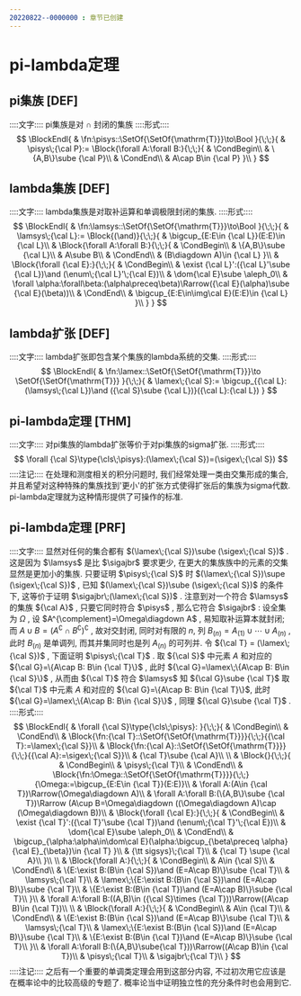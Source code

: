 ```yaml
---
20220822--0000000 : 章节已创建
---
```

# pi-lambda定理
## pi集族 [DEF]
::::文字::::
pi集族是对 $\cap$ 封闭的集族
::::形式::::
$$
\BlockEndl{
    & \fn:\pisys::\SetOf{\SetOf{\mathrm{T}}}\to\Bool
}{\;\;}{
    & \pisys\;{\cal P}:=        
    \Block{\forall A:\forall B:}{\;\;}{
            & \CondBegin\\
            & \{A,B\}\sube {\cal P}\\
            & \CondEnd\\
            & A\cap B\in {\cal P}
    }\\
}
$$

## lambda集族 [DEF]
::::文字::::
lambda集族是对取补运算和单调极限封闭的集族. 
::::形式::::
$$
\BlockEndl{
    & \fn:\lamsys::\SetOf{\SetOf{\mathrm{T}}}\to\Bool
}{\;\;}{
    & \lamsys\;{\cal L}:=
    \Block{(\and)}{\;\;}{
        & \bigcup_{E:E\in {\cal L}}(E:E)\in {\cal L}\\
        & \Block{\forall A:\forall B:}{\;\;}{
            & \CondBegin\\
            & \{A,B\}\sube {\cal L}\\
            & A\sube B\\
            & \CondEnd\\
            & (B\diagdown A)\in {\cal L}
        }\\
        & \Block{\forall {\cal E}:}{\;\;}{
            & \CondBegin\\
            & \exist {\cal L}':({\cal L}'\sube {\cal L})\and (\enum\;{\cal L}'\;{\cal E})\\
            & \dom{\cal E}\sube \aleph_0\\
            & \forall \alpha:\forall\beta:(\alpha\preceq\beta)\Rarrow({\cal E}(\alpha)\sube {\cal E}(\beta))\\
            & \CondEnd\\
            & \bigcup_{E:E\in\img\cal E}(E:E)\in {\cal L}
        }\\
    }
}
$$

## lambda扩张 [DEF]
::::文字::::
lambda扩张即包含某个集族的lambda系统的交集. 
::::形式::::
$$
\BlockEndl{
    & \fn:\lamex::\SetOf{\SetOf{\mathrm{T}}}\to \SetOf{\SetOf{\mathrm{T}}}
}{\;\;}{
    & \lamex\;{\cal S}:= \bigcup_{{\cal L}:(\lamsys\;{\cal L})\and ({\cal S}\sube {\cal L})}({\cal L}:{\cal L})
}
$$

## pi-lambda定理 [THM]
::::文字::::
对pi集族的lambda扩张等价于对pi集族的sigma扩张. 
::::形式::::
$$
\forall {\cal S}\type{\cls\;\pisys}:(\lamex\;{\cal S})=(\sigex\;{\cal S})
$$
::::注记::::
在处理和测度相关的积分问题时, 我们经常处理一类由交集形成的集合, 并且希望对这种特殊的集族找到'更小'的扩张方式使得扩张后的集族为sigma代数. 
pi-lambda定理就为这种情形提供了可操作的标准. 

## pi-lambda定理 [PRF]
::::文字::::
显然对任何的集合都有 $(\lamex\;{\cal S})\sube (\sigex\;{\cal S})$ . 这是因为 $\lamsys$ 是比 $\sigajbr$ 要求更少, 在更大的集族族中的元素的交集显然是更加小的集族. 
只要证明 $\pisys\;{\cal S}$ 时 $(\lamex\;{\cal S})\supe (\sigex\;{\cal S})$ , 已知 $(\lamex\;{\cal S})\sube (\sigex\;{\cal S})$ 的条件下, 这等价于证明 $\sigajbr\;(\lamex\;{\cal S})$ . 
注意到对一个符合 $\lamsys$ 的集族 ${\cal A}$ , 只要它同时符合 $\pisys$ , 那么它符合 $\sigajbr$ : 
设全集为 $\Omega$ , 设 $A^{\complement}=\Omega\diagdown A$ , 易知取补运算本就封闭; 
而 $A\cup B=(A^\complement\cap B^\complement)^\complement$ , 故对交封闭, 同时对有限的 $n$, 列 $B_{(n)}=A_{(1)}\cup\cdots \cup A_{(n)}$ , 此时 $B_{(n)}$ 是单调列, 而其并集同时也是列 $A_{(n)}$ 的可列并. 
令 ${\cal T} = (\lamex\;{\cal S})$ , 下面证明 $\pisys\;{\cal T}$ . 
取 ${\cal S}$ 中元素 $A$ 和对应的 ${\cal G}=\{A\cap B: B\in {\cal T}\}$ , 此时 ${\cal G}=\lamex\;\{A\cap B: B\in {\cal S}\}$ , 从而由 ${\cal T}$ 符合 $\lamsys$ 知 ${\cal G}\sube {\cal T}$ 
取 ${\cal T}$ 中元素 $A$ 和对应的 ${\cal G}=\{A\cap B: B\in {\cal T}\}$, 此时 ${\cal G}=\lamex\;\{A\cap B: B\in {\cal S}\}$ , 同理 ${\cal G}\sube {\cal T}$ . 
::::形式::::
$$
\BlockEndl{
    & \forall {\cal S}\type{\cls\;\pisys}:
}{\;\;}{
    & \CondBegin\\
    & \CondEnd\\
    & \Block{\fn:{\cal T}::\SetOf{\SetOf{\mathrm{T}}}}{\;\;}{{\cal T}:=\lamex\;{\cal S}}\\
    & \Block{\fn:{\cal A}::\SetOf{\SetOf{\mathrm{T}}}}{\;\;}{{\cal A}:=\sigex\;{\cal S}}\\
    & {\cal T}\sube {\cal A}\\
    \\
    & \Block{}{\;\;}{
        & \CondBegin\\
        & \pisys\;{\cal T}\\
        & \CondEnd\\
        & \Block{\fn:\Omega::\SetOf{\SetOf{\mathrm{T}}}}{\;\;}{\Omega:=\bigcup_{E:E\in {\cal T}}(E:E)}\\
        & \forall A:(A\in {\cal T})\Rarrow(\Omega\diagdown A)\\
        & \forall A:\forall B:(\{A,B\}\sube {\cal T})\Rarrow
        (A\cup B=\Omega\diagdown ((\Omega\diagdown A)\cap (\Omega\diagdown B))\\
        & \Block{\forall {\cal E}:}{\;\;}{
                & \CondBegin\\
                & \exist {\cal T}':({\cal T}'\sube {\cal T})\and (\enum\;{\cal T}'\;{\cal E})\\
                & \dom{\cal E}\sube \aleph_0\\
                & \CondEnd\\
                & \bigcup_{\alpha:\alpha\in\dom\cal E}(\alpha:\bigcup_{\beta\preceq \alpha}{\cal E}_{\beta})\in {\cal T}
        }\\
        & {\tt sigsys}\;{\cal T}\\
        & {\cal T} \supe {\cal A}\\
    }\\
    \\
    & \Block{\forall A:}{\;\;}{
        & \CondBegin\\
        & A\in {\cal S}\\
        & \CondEnd\\
        & \{E:\exist B:(B\in {\cal S})\and (E=A\cap B)\}\sube {\cal T}\\
        & \lamsys\;{\cal T}\\
        & \lamex\;\{E:\exist B:(B\in {\cal S})\and (E=A\cap B)\}\sube {\cal T}\\
        & \{E:\exist B:(B\in {\cal T})\and (E=A\cap B)\}\sube {\cal T}\\
    }\\
    & \forall A:\forall B:((A,B)\in ({\cal S}\times {\cal T}))\Rarrow((A\cap B)\in {\cal T})\\
    \\
    & \Block{\forall A:}{\;\;}{
        & \CondBegin\\
        & A\in {\cal T}\\
        & \CondEnd\\
        & \{E:\exist B:(B\in {\cal S})\and (E=A\cap B)\}\sube {\cal T}\\
        & \lamsys\;{\cal T}\\
        & \lamex\;\{E:\exist B:(B\in {\cal S})\and (E=A\cap B)\}\sube {\cal T}\\
        & \{E:\exist B:(B\in {\cal T})\and (E=A\cap B)\}\sube {\cal T}\\
    }\\
    & \forall A:\forall B:(\{A,B\}\sube{\cal T}))\Rarrow((A\cap B)\in {\cal T})\\
    & \pisys\;{\cal T}\\
    & \sigajbr\;{\cal T}\\
}
$$
::::注记::::
之后有一个重要的单调类定理会用到这部分内容, 不过初次用它应该是在概率论中的比较高级的专题了. 
概率论当中证明独立性的充分条件时也会用到它. 
